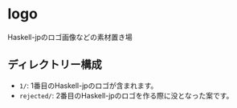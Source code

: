 # logo

Haskell-jpのロゴ画像などの素材置き場

## ディレクトリー構成

- `1/`: 1番目のHaskell-jpのロゴが含まれます。
- `rejected/`: 2番目のHaskell-jpのロゴを作る際に没となった案です。
